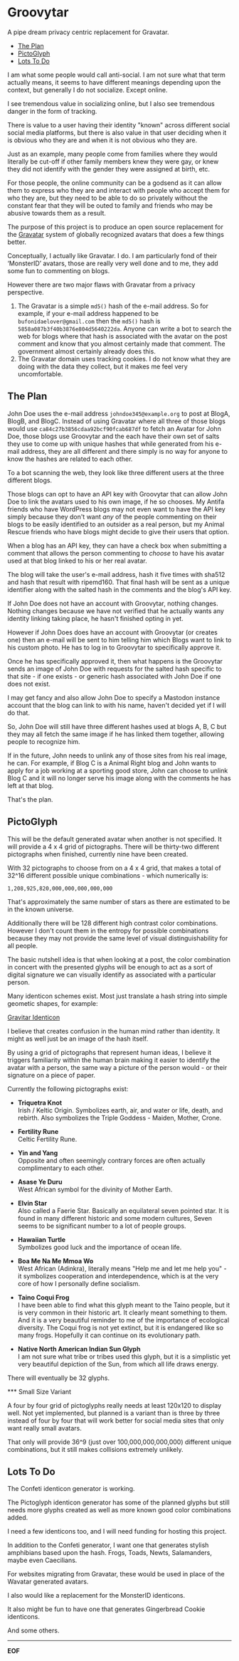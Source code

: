 Groovytar
=========

A pipe dream privacy centric replacement for Gravatar.

* [The Plan](#the-plan)
* [PictoGlyph](#pictoglyph)
* [Lots To Do](#lots-to-do)

I am what some people would call anti-social. I am not sure what that term
actually means, it seems to have different meanings depending upon the context,
but generally I do not socialize. Except online.

I see tremendous value in socializing online, but I also see tremendous danger
in the form of tracking.

There is value to a user having their identity "known" across different social
social media platforms, but there is also value in that user deciding when it
is obvious who they are and when it is not obvious who they are.

Just as an example, many people come from families where they would literally
be cut-off if other family members knew they were gay, or knew they did not
identify with the gender they were assigned at birth, etc.

For those people, the online community can be a godsend as it can allow them to
express who they are and interact with people who accept them for who they are,
but they need to be able to do so privately without the constant fear that they
will be outed to family and friends who may be abusive towards them as a
result.

The purpose of this project is to produce an open source replacement for the
[Gravatar](http://en.gravatar.com/) system of globally recognized avatars that
does a few things better.

Conceptually, I actually like Gravatar. I do. I am particularly fond of their
‘MonsterID’ avatars, those are really very well done and to me, they add some
fun to commenting on blogs.

However there are two major flaws with Gravatar from a privacy perspective.

1. The Gravatar is a simple `md5()` hash of the e-mail address. So for example,
   if your e-mail address happened to be `bufonidaelover@gmail.com` then the
   `md5()` hash is `5858a087b3f40b3876e804d5640222da`. Anyone can write a bot
   to search the web for blogs where that hash is associated with the avatar on
   the post comment and know that you almost certainly made that comment. The
   government almost certainly already does this.
2. The Gravatar domain uses tracking cookies. I do not know what they are doing
   with the data they collect, but it makes me feel very uncomfortable.

The Plan
--------

John Doe uses the e-mail address `johndoe345@example.org` to post at BlogA,
BlogB, and BlogC. Instead of using Gravatar where all three of those blogs
would use `ca84c27b3856cdaa92bcf90fcab687df` to fetch an Avatar for John Doe,
those blogs use Groovytar and the each have their own set of salts they use
to come up with unique hashes that while generated from his e-mail address,
they are all different and there simply is no way for anyone to know the hashes
are related to each other.

To a bot scanning the web, they look like three different users at the three
different blogs.

Those blogs can opt to have an API key with Groovytar that can allow John Doe
to link the avatars used to his own image, if he so chooses. My Antifa friends
who have WordPress blogs may not even want to have the API key simply because
they don't want *any* of the people commenting on their blogs to be easily
identified to an outsider as a real person, but my Animal Rescue friends who
have blogs might decide to give their users that option.

When a blog has an API key, they can have a check box when submitting a comment
that allows the person commenting to *choose* to have his avatar used at that
blog linked to his or her real avatar.

The blog will take the user's e-mail address, hash it five times with sha512
and hash that result with ripemd160. That final hash will be sent as a unique
identifier along with the salted hash in the comments and the blog's API key.

If John Doe does not have an account with Groovytar, nothing changes. Nothing
changes because we have not verified that he actually wants any identity
linking taking place, he hasn't finished opting in yet.

However if John Does does have an account with Groovytar (or creates one) then
an e-mail will be sent to him telling him which Blogs want to link to his
custom photo. He has to log in to Groovytar to specifically approve it.

Once he has specifically approved it, then what happens is the Groovytar sends
an image of John Doe with requests for the salted hash specific to that site -
if one exists - or generic hash associated with John Doe if one does not exist.

I may get fancy and also allow John Doe to specify a Mastodon instance account
that the blog can link to with his name, haven't decided yet if I will do that.

So, John Doe will still have three different hashes used at blogs A, B, C but
they may all fetch the same image if he has linked them together, allowing
people to recognize him.

If in the future, John needs to unlink any of those sites from his real image,
he can. For example, if Blog C is a Animal Right blog and John wants to apply
for a job working at a sporting good store, John can choose to unlink Blog C
and it will no longer serve his image along with the comments he has left at
that blog.

That's the plan.


PictoGlyph
----------

This will be the default generated avatar when another is not specified. It
will provide a 4 x 4 grid of pictographs. There will be thirty-two different
pictographs when finished, currently nine have been created.

With 32 pictographs to choose from on a 4 x 4 grid, that makes a total of
32^16 different possible unique combinations - which numerically is:

    1,208,925,820,000,000,000,000,000

That's approximately the same number of stars as there are estimated to be in
the known universe.

Additionally there will be 128 different high contrast color combinations.
However I don't count them in the entropy for possible combinations because
they may not provide the same level of visual distinguishability for all
people.

The basic nutshell idea is that when looking at a post, the color combination
in concert with the presented glyphs will be enough to act as a sort of digital
signature we can visually identify as associated with a particular person.

Many identicon schemes exist. Most just translate a hash string into simple
geometic shapes, for example:

  [Gravitar Identicon](https://secure.gravatar.com/avatar/avatar/83c39f6bdf2d70a24f54949057370090?s=256&d=identicon)

I believe that creates confusion in the human mind rather than identity.
It might as well just be an image of the hash itself.

By using a grid of pictographs that represent human ideas, I believe it
triggers familiarity within the human brain making it easier to identify the
avatar with a person, the same way a picture of the person would - or their
signature on a piece of paper.

Currently the following pictographs exist:

* __Triquetra Knot__  
  Irish / Keltic Origin. Symbolizes earth, air, and water or life, death, and
  rebirth. Also symbolizes the Triple Goddess - Maiden, Mother, Crone.
  
* __Fertility Rune__  
  Celtic Fertility Rune.

* __Yin and Yang__  
  Opposite and often seemingly contrary forces are often actually complimentary
  to each other.

* __Asase Ye Duru__  
  West African symbol for the divinity of Mother Earth.

* __Elvin Star__  
  Also called a Faerie Star. Basically an equilateral seven pointed star. It is
  found in many different historic and some modern cultures, Seven seems to be
  significant number to a lot of people groups.

* __Hawaiian Turtle__  
  Symbolizes good luck and the importance of ocean life.

* __Boa Me Na Me Mmoa Wo__  
  West African (Adinkra), literally means "Help me and let me help you" - it
  symbolizes cooperation and interdependence, which is at the very core of how
  I personally define socialism.

* __Taino Coqui Frog__  
  I have been able to find what this glyph meant to the Taino people, but it is
  very common in their historic art. It clearly meant something to them. And it
  is a very beautiful reminder to me of the importance of ecological diversity.
  The Coqui frog is not yet extinct, but it is endangered like so many frogs.
  Hopefully it can continue on its evolutionary path.

* __Native North American Indian Sun Glyph__  
  I am not sure what tribe or tribes used this glyph, but it is a simplistic
  yet very beautiful depiction of the Sun, from which all life draws energy.

There will eventually be 32 glyphs.

*** Small Size Variant

A four by four grid of pictoglyphs really needs at least 120x120 to display
well. Not yet implemented, but planned is a variant than is three by three
instead of four by four that will work better for social media sites that
only want really small avatars.

That only will provide 36^9 (just over 100,000,000,000,000) different unique
combinations, but it still makes collisions extremely unlikely.


Lots To Do
----------

The Confeti identicon generator is working.

The Pictoglyph identicon generator has some of the planned glyphs but still
needs more glyphs created as well as more known good color combinations added.

I need a few identicons too, and I will need funding for hosting this project.

In addition to the Confeti generator, I want one that generates stylish
amphibians based upon the hash. Frogs, Toads, Newts, Salamanders, maybe even
Caecilians.

For websites migrating from Gravatar, these would be used in place of the
Wavatar generated avatars.

I also would like a replacement for the MonsterID identicons.

It also might be fun to have one that generates Gingerbread Cookie identicons.

And some others.


----------------------------------------
__EOF__